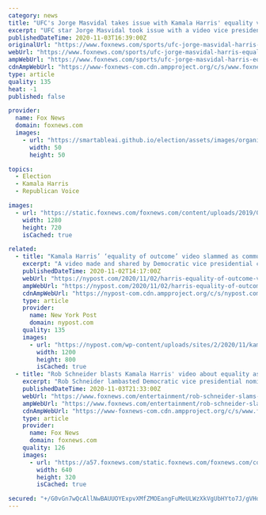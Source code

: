 ```yaml
---
category: news
title: "UFC's Jorge Masvidal takes issue with Kamala Harris' equality video"
excerpt: "UFC star Jorge Masvidal took issue with a video vice presidential candidate Sen. Kamala Harris, D-Calif., tweeted Sunday two days before Election Day."
publishedDateTime: 2020-11-03T16:39:00Z
originalUrl: "https://www.foxnews.com/sports/ufc-jorge-masvidal-harris-equality-video"
webUrl: "https://www.foxnews.com/sports/ufc-jorge-masvidal-harris-equality-video"
ampWebUrl: "https://www.foxnews.com/sports/ufc-jorge-masvidal-harris-equality-video.amp"
cdnAmpWebUrl: "https://www-foxnews-com.cdn.ampproject.org/c/s/www.foxnews.com/sports/ufc-jorge-masvidal-harris-equality-video.amp"
type: article
quality: 135
heat: -1
published: false

provider:
  name: Fox News
  domain: foxnews.com
  images:
    - url: "https://smartableai.github.io/election/assets/images/organizations/foxnews.com-50x50.jpg"
      width: 50
      height: 50

topics:
  - Election
  - Kamala Harris
  - Republican Voice

images:
  - url: "https://static.foxnews.com/foxnews.com/content/uploads/2019/07/UFC-Jorge-Masvidal.jpg"
    width: 1280
    height: 720
    isCached: true

related:
  - title: "Kamala Harris’ ‘equality of outcome’ video slammed as communism pitch"
    excerpt: "A video made and shared by Democratic vice presidential candidate Kamala Harris is causing a stir on Twitter — for arguing in favor of the communist principle of equality of outcome. The"
    publishedDateTime: 2020-11-02T14:17:00Z
    webUrl: "https://nypost.com/2020/11/02/harris-equality-of-outcome-video-slammed-as-communism-pitch/"
    ampWebUrl: "https://nypost.com/2020/11/02/harris-equality-of-outcome-video-slammed-as-communism-pitch/amp/"
    cdnAmpWebUrl: "https://nypost-com.cdn.ampproject.org/c/s/nypost.com/2020/11/02/harris-equality-of-outcome-video-slammed-as-communism-pitch/amp/"
    type: article
    provider:
      name: New York Post
      domain: nypost.com
    quality: 135
    images:
      - url: "https://nypost.com/wp-content/uploads/sites/2/2020/11/kamala-harris-communist-pitch.jpg?quality=90&strip=all&w=1200"
        width: 1200
        height: 800
        isCached: true
  - title: "Rob Schneider blasts Kamala Harris' video about equality as 'Socialistic, Marxist Drivel'"
    excerpt: "Rob Schneider lambasted Democratic vice presidential nominee Senator Kamala Harris for a video she shared on Twitter about equality. He called her rhetoric \"Socialistic, Marxist Drivel.\""
    publishedDateTime: 2020-11-03T21:33:00Z
    webUrl: "https://www.foxnews.com/entertainment/rob-schneider-slams-kamala-harris-video-equality-socialistic-marxist-drivel"
    ampWebUrl: "https://www.foxnews.com/entertainment/rob-schneider-slams-kamala-harris-video-equality-socialistic-marxist-drivel.amp"
    cdnAmpWebUrl: "https://www-foxnews-com.cdn.ampproject.org/c/s/www.foxnews.com/entertainment/rob-schneider-slams-kamala-harris-video-equality-socialistic-marxist-drivel.amp"
    type: article
    provider:
      name: Fox News
      domain: foxnews.com
    quality: 126
    images:
      - url: "https://a57.foxnews.com/static.foxnews.com/foxnews.com/content/uploads/2020/10/640/320/RobSchneider1.jpg?ve=1&tl=1"
        width: 640
        height: 320
        isCached: true

secured: "+/G0vGn7wQcAllNwBAUUOYExpvXMfZMOEangFuMeULWzXkVgUbHYto7J/gVHd0YVAHnz7s2KqK1DgQtHieEXuZ7zjEaJIGgs8qwVrWelsoXp3pL00r9/Vt4ztfFnrZ/5DVc7zk0GdA+TsQ8G6ZJ5WQwqto4ldHo3O1wrYJ0hL2WS0J4pdMTA2lMPLEC3tmISaitLPpaj+yp4D5U0y8zUe3ZSfjH7RkFEFzFDBuugFEqGWXz/SGRqR7FjJSkodku+T5U1eOLKCJi9p2Aun8StJNtQY7Ed9rbAoNCPvB7l9oYg4Ii1rcrLakyix3WboN+qJ5mDR5BH+2ph4De0FJ/uvRfLc7tBynYKOGB7uXNtcFQ=;gdX6EX0aCmPkTdt9tYrIAw=="
---
```


